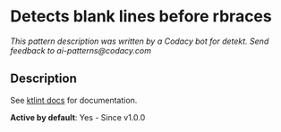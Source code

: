 # Detects blank lines before rbraces

_This pattern description was written by a Codacy bot for detekt. Send feedback to ai-patterns@codacy.com_

## Description

See [ktlint docs](https://pinterest.github.io/ktlint/0.50.0/rules/standard/#no-blank-lines-before) for documentation.

**Active by default**: Yes - Since v1.0.0 
